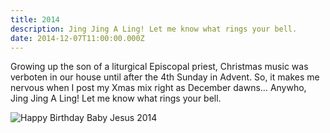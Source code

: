 ```yaml
---
title: 2014
description: Jing Jing A Ling! Let me know what rings your bell.
date: 2014-12-07T11:00:00.000Z
---
```


Growing up the son of a liturgical Episcopal priest, Christmas music was verboten in our house until after the 4th Sunday in Advent. So, it makes me nervous when I post my Xmas mix right as December dawns… Anywho, Jing Jing A Ling! Let me know what rings your bell.

![Happy Birthday Baby Jesus 2014](2014.jpg)